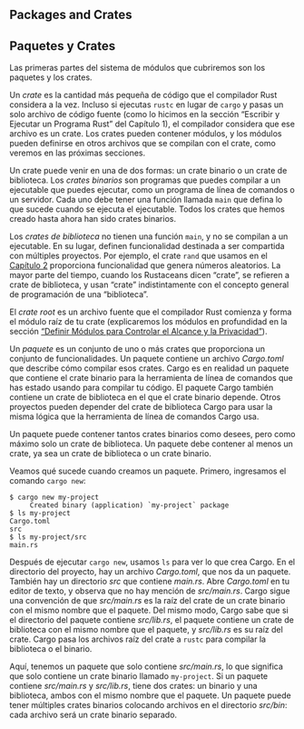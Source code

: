 ## Packages and Crates
## Paquetes y Crates

Las primeras partes del sistema de módulos que cubriremos son los paquetes y los
crates.

Un *crate* es la cantidad más pequeña de código que el compilador Rust considera
a la vez. Incluso si ejecutas `rustc` en lugar de `cargo` y pasas un solo
archivo de código fuente (como lo hicimos en la sección “Escribir y Ejecutar un
Programa Rust” del Capítulo 1), el compilador considera que ese archivo es un
crate. Los crates pueden contener módulos, y los módulos pueden definirse en
otros archivos que se compilan con el crate, como veremos en las próximas
secciones.

Un crate puede venir en una de dos formas: un crate binario o un crate de
biblioteca. Los *crates binarios* son programas que puedes compilar a un
ejecutable que puedes ejecutar, como un programa de línea de comandos o un
servidor. Cada uno debe tener una función llamada `main` que defina lo que
sucede cuando se ejecuta el ejecutable. Todos los crates que hemos creado hasta
ahora han sido crates binarios.

Los *crates de biblioteca* no tienen una función `main`, y no se compilan a un
ejecutable. En su lugar, definen funcionalidad destinada a ser compartida con
múltiples proyectos. Por ejemplo, el crate `rand` que usamos en el [Capítulo
2][rand]<!-- ignore --> proporciona funcionalidad que genera números aleatorios.
La mayor parte del tiempo, cuando los Rustaceans dicen “crate”, se refieren a
crate de biblioteca, y usan “crate” indistintamente con el concepto general de
programación de una “biblioteca”.

El *crate root* es un archivo fuente que el compilador Rust comienza y forma el
módulo raíz de tu crate (explicaremos los módulos en profundidad en la sección
[“Definir Módulos para Controlar el Alcance y la Privacidad”][modules]<!-- ignore
-->).

Un *paquete* es un conjunto de uno o más crates que proporciona un conjunto de
funcionalidades. Un paquete contiene un archivo *Cargo.toml* que describe cómo
compilar esos crates. Cargo es en realidad un paquete que contiene el crate
binario para la herramienta de línea de comandos que has estado usando para
compilar tu código. El paquete Cargo también contiene un crate de biblioteca en
el que el crate binario depende. Otros proyectos pueden depender del crate de
biblioteca Cargo para usar la misma lógica que la herramienta de línea de
comandos Cargo usa.

Un paquete puede contener tantos crates binarios como desees, pero como máximo
solo un crate de biblioteca. Un paquete debe contener al menos un crate, ya sea
un crate de biblioteca o un crate binario.

Veamos qué sucede cuando creamos un paquete. Primero, ingresamos el comando
`cargo new`:

```console
$ cargo new my-project
     Created binary (application) `my-project` package
$ ls my-project
Cargo.toml
src
$ ls my-project/src
main.rs
```

Después de ejecutar `cargo new`, usamos `ls` para ver lo que crea Cargo. En el
directorio del proyecto, hay un archivo *Cargo.toml*, que nos da un paquete.
También hay un directorio *src* que contiene *main.rs*. Abre *Cargo.toml* en tu
editor de texto, y observa que no hay mención de *src/main.rs*. Cargo sigue una
convención de que *src/main.rs* es la raíz del crate de un crate binario con el
mismo nombre que el paquete. Del mismo modo, Cargo sabe que si el directorio del
paquete contiene *src/lib.rs*, el paquete contiene un crate de biblioteca con el
mismo nombre que el paquete, y *src/lib.rs* es su raíz del crate. Cargo pasa los
archivos raíz del crate a `rustc` para compilar la biblioteca o el binario.

Aquí, tenemos un paquete que solo contiene *src/main.rs*, lo que significa que
solo contiene un crate binario llamado `my-project`. Si un paquete contiene
*src/main.rs* y *src/lib.rs*, tiene dos crates: un binario y una biblioteca,
ambos con el mismo nombre que el paquete. Un paquete puede tener múltiples
crates binarios colocando archivos en el directorio *src/bin*: cada archivo será
un crate binario separado.

[modules]: ch07-02-defining-modules-to-control-scope-and-privacy.html
[rand]: ch02-00-guessing-game-tutorial.html#generating-a-random-number
